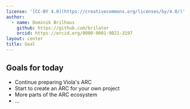 ```yaml
---
license: '[CC-BY 4.0](https://creativecommons.org/licenses/by/4.0/)'
author:
  - name: Dominik Brilhaus
    github: https://github.com/brilator
    orcid: https://orcid.org/0000-0001-9021-3197
layout: center
title: Goal
---
```


## Goals for today

- Continue preparing Viola's ARC
- Start to create an ARC for your own project
- More parts of the ARC ecosystem
- ...
